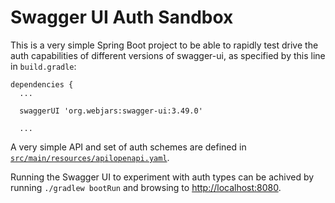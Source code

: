 # Swagger UI Auth Sandbox

This is a very simple Spring Boot project to be able to rapidly test drive the
auth capabilities of different versions of swagger-ui, as specified by this
line in `build.gradle`:
```
dependencies {
  ...

  swaggerUI 'org.webjars:swagger-ui:3.49.0'

  ...
```

A very simple API and set of auth schemes are defined in 
[`src/main/resources/apilopenapi.yaml`](src/main/resources/api/openapi.yaml).


Running the Swagger UI to experiment with auth types can be achived by running
`./gradlew bootRun` and browsing to [http://localhost:8080](http://localhost:8080).